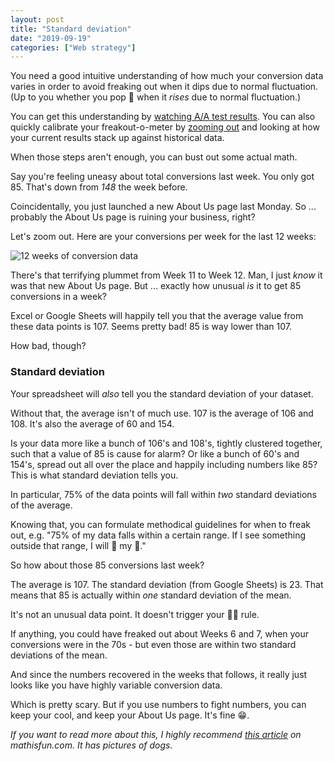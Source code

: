 ```yaml
---
layout: post
title: "Standard deviation"
date: "2019-09-19"
categories: ["Web strategy"]
---
```


You need a good intuitive understanding of how much your conversion data varies in order to avoid freaking out when it dips due to normal fluctuation. (Up to you whether you pop 🍾 when it _rises_ due to normal fluctuation.)

You can get this understanding by [watching A/A test results](https://briandavidhall.com/come-on-feel-the-noise/). You can also quickly calibrate your freakout-o-meter by [zooming out](https://briandavidhall.com/when-to-freak-out/) and looking at how your current results stack up against historical data.

When those steps aren't enough, you can bust out some actual math.

Say you're feeling uneasy about total conversions last week. You only got 85. That's down from _148_ the week before.

Coincidentally, you just launched a new About Us page last Monday. So ... probably the About Us page is ruining your business, right?

Let's zoom out. Here are your conversions per week for the last 12 weeks:

![12 weeks of conversion data](/images/12-weeks-conversion-data.png)

There's that terrifying plummet from Week 11 to Week 12. Man, I just _know_ it was that new About Us page. But ... exactly how unusual _is_ it to get 85 conversions in a week?

Excel or Google Sheets will happily tell you that the average value from these data points is 107. Seems pretty bad! 85 is way lower than 107.

How bad, though?

### Standard deviation

Your spreadsheet will _also_ tell you the standard deviation of your dataset.

Without that, the average isn't of much use. 107 is the average of 106 and 108. It's also the average of 60 and 154.

Is your data more like a bunch of 106's and 108's, tightly clustered together, such that a value of 85 is cause for alarm? Or like a bunch of 60's and 154's, spread out all over the place and happily including numbers like 85? This is what standard deviation tells you.

In particular, 75% of the data points will fall within _two_ standard deviations of the average.

Knowing that, you can formulate methodical guidelines for when to freak out, e.g. "75% of my data falls within a certain range. If I see something outside that range, I will 💩 my 👖."

So how about those 85 conversions last week?

The average is 107. The standard deviation (from Google Sheets) is 23. That means that 85 is actually within _one_ standard deviation of the mean.

It's not an unusual data point. It doesn't trigger your 💩👖 rule.

If anything, you could have freaked out about Weeks 6 and 7, when your conversions were in the 70s - but even those are within two standard deviations of the mean.

And since the numbers recovered in the weeks that follows, it really just looks like you have highly variable conversion data.

Which is pretty scary. But if you use numbers to fight numbers, you can keep your cool, and keep your About Us page. It's fine 😁.

_If you want to read more about this, I highly recommend [this article](https://www.mathsisfun.com/data/standard-deviation.html) on mathisfun.com. It has pictures of dogs._
